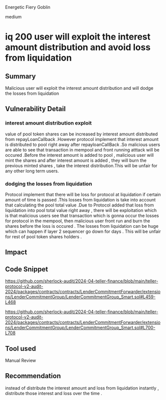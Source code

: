 Energetic Fiery Goblin

medium

# iq 200 user will exploit the interest amount distribution and avoid loss from liquidation

## Summary
Malicious user will exploit the interest amount distribution and will dodge the losses from liquidation 
## Vulnerability Detail
### interest amount distribution exploit
value of pool token shares can be increased by interest amount distributed from repayLoanCallback .However protocol implement that interest amount is distributed to pool right away after repayloanCallBack .So malicious users are able to see that transaction in mempool and front running atttack will be occured .Before the interest amount is added to pool , malicious user will mint the shares and after interest amount is added , they will burn the previous minted shares , take the interest distribution.This will be unfair for any other long term users. 

### dodging the losses from liquidation
Protocol implement that there will be loss for protocol at liquidation if certain amount of time is passed .This losses from liquidation is take into account that calculating the pool total value .Due to Protocol added that loss from liquidation into pool total value right away , there will be exploitation which is that malicious users see that transaction which is gonna occur the losses for protocol in the mempool, then malicious user front run and burn the shares before the loss is occured . The losses from liquidation can be huge which can happen if layer 2 sequencer go down for days . This will be unfair for  rest of pool token shares holders .
## Impact

## Code Snippet
https://github.com/sherlock-audit/2024-04-teller-finance/blob/main/teller-protocol-v2-audit-2024/packages/contracts/contracts/LenderCommitmentForwarder/extensions/LenderCommitmentGroup/LenderCommitmentGroup_Smart.sol#L459-L468

https://github.com/sherlock-audit/2024-04-teller-finance/blob/main/teller-protocol-v2-audit-2024/packages/contracts/contracts/LenderCommitmentForwarder/extensions/LenderCommitmentGroup/LenderCommitmentGroup_Smart.sol#L700-L708
## Tool used

Manual Review

## Recommendation
instead of distribute the interest amount and loss from liquidation instantly , distribute those interest and loss over the time .